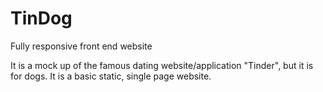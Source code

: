 # TinDog
Fully responsive front end website


It is a mock up of the famous dating website/application "Tinder", but it is for dogs. It is a basic static, single page website.
